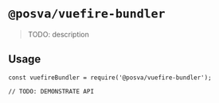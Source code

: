# `@posva/vuefire-bundler`

> TODO: description

## Usage

```
const vuefireBundler = require('@posva/vuefire-bundler');

// TODO: DEMONSTRATE API
```
